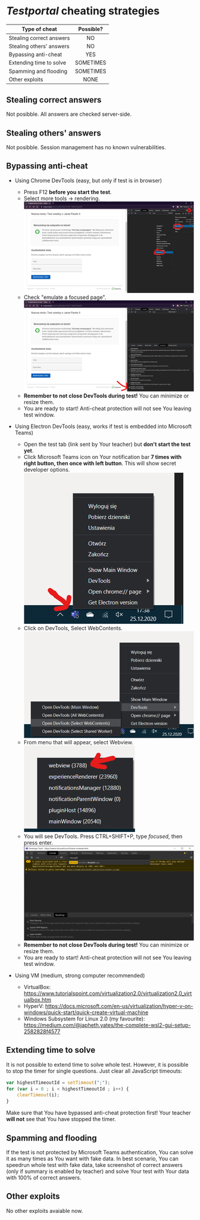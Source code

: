 # *Testportal* cheating strategies
| Type of cheat             | Possible?     |
| -----------------         |:-------------:|
| Stealing correct answers  | NO            |
| Stealing others' answers  | NO            |
| Bypassing anti-cheat      | YES           |
| Extending time to solve   | SOMETIMES     |
| Spamming and flooding     | SOMETIMES     |
| Other exploits            | NONE          |

## Stealing correct answers
Not posibble. All answers are checked server-side.

## Stealing others' answers
Not posibble. Session management has no known vulnerabilities.

## Bypassing anti-cheat
- Using Chrome DevTools (easy, but only if test is in browser)
    - Press F12 **before you start the test**.
    - Select more tools -> rendering.
    ![Screenshot](bypass1a.png)
    - Check "emulate a focused page".
    ![Screenshot](bypass1b.png)
    - **Remember to not close DevTools during test!**
    You can minimize or resize them.
    - You are ready to start! Anti-cheat protection will not see You leaving test window.

- Using Electron DevTools (easy, works if test is embedded into Microsoft Teams)
    - Open the test tab (link sent by Your teacher) but **don't start the test yet**.
    - Click Microsoft Teams icon on Your notification bar **7 times with right button, then once with left button**. This will show secret developer options.
    ![Screenshot](bypass2a.png)
    - Click on DevTools, Select WebContents.
    ![Screenshot](bypass2b.png)
    - From menu that will appear, select Webview.
    ![Screenshot](bypass2c.png)
    - You will see DevTools. Press CTRL+SHIFT+P, type *focused*, then press enter.
    ![Screenshot](bypass2d.png)
    - **Remember to not close DevTools during test!**
    You can minimize or resize them.
    - You are ready to start! Anti-cheat protection will not see You leaving test window.

- Using VM (medium, strong computer recommended)
    - VirtualBox: https://www.tutorialspoint.com/virtualization2.0/virtualization2.0_virtualbox.htm
    - HyperV: https://docs.microsoft.com/en-us/virtualization/hyper-v-on-windows/quick-start/quick-create-virtual-machine
    - Windows Subsystem for Linux 2.0 (my favourite):
    https://medium.com/@japheth.yates/the-complete-wsl2-gui-setup-2582828f4577

## Extending time to solve
It is not possible to extend time to solve whole test. However, it is possible to stop the timer for single questions. Just clear all JavaScript timeouts:
```js
var highestTimeoutId = setTimeout(";");
for (var i = 0 ; i < highestTimeoutId ; i++) {
    clearTimeout(i); 
}
```
Make sure that You have bypassed anti-cheat protection first! Your teacher **will not** see that You have stopped the timer.

## Spamming and flooding
If the test is not protected by Microsoft Teams authentication, You can solve it as many times as You want with fake data. In best scenario, You can speedrun whole test with fake data, take screenshot of correct answers (only if summary is enabled by teacher) and solve Your test with Your data with 100% of correct answers.

## Other exploits
No other exploits avaiable now.